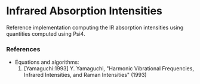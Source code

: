Infrared Absorption Intensities
===============================

Reference implementation computing the IR absorption intensities using quantities computed using Psi4.

### References
- Equations and algorithms: 
    1. [Yamaguchi:1993] Y. Yamaguchi, "Harmonic Vibrational Frequencies, Infrared Intensities, and Raman Intensities" (1993)
